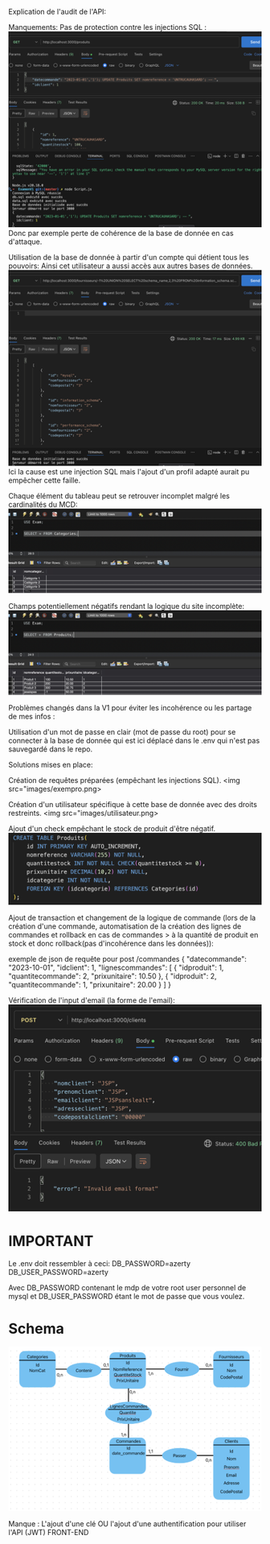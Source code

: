 Explication de l'audit de l'API:

Manquements:
Pas de protection contre les injections SQL :
<img src="images/injectionsql.png">
Donc par exemple perte de cohérence de la base de donnée en cas d'attaque.

Utilisation de la base de donnée à partir d'un compte qui détient tous les pouvoirs:
Ainsi cet utilisateur a aussi accès aux autres bases de données.
<img src="images/autrebdd.png">
Ici la cause est une injection SQL mais l'ajout d'un profil adapté aurait pu empêcher cette faille.

Chaque élément du tableau peut se retrouver incomplet malgré les cardinalités du MCD:
<img src="images/incoherence.png">

Champs potentiellement négatifs rendant la logique du site incomplète:
<img src="images/negatif.png">

Problèmes changés dans la V1 pour éviter les incohérence ou les partage de mes infos :

Utilisation d'un mot de passe en clair (mot de passe du root) pour se connecter à la base de donnée qui est ici déplacé dans le .env qui n'est pas sauvegardé dans le repo.

Solutions mises en place:

Création de requêtes préparées (empêchant les injections SQL).
<img src="images/exempro.png>

Création d'un utilisateur spécifique à cette base de donnée avec des droits restreints.
<img src="images/utilisateur.png>

Ajout d'un check empêchant le stock de produit d'être négatif.
<img src="images/check.png">

Ajout de transaction et changement de la logique de commande (lors de la création d'une commande, automatisation de la création des lignes de commandes et rollback en cas de commandes > à la quantité de produit en stock et donc rollback(pas d'incohérence dans les données)):

exemple de json de requête pour post /commandes
{
    "datecommande": "2023-10-01",
    "idclient": 1,
    "lignescommandes": [
        {
            "idproduit": 1,
            "quantitecommande": 2,
            "prixunitaire": 10.50
        },
        {
            "idproduit": 2,
            "quantitecommande": 1,
            "prixunitaire": 20.00
        }
    ]
}

Vérification de l'input d'email (la forme de l'email):
<img src="images/verifemail.png">



<h1>IMPORTANT</h1>
Le .env doit ressembler à ceci:
DB_PASSWORD=azerty
DB_USER_PASSWORD=azerty

Avec DB_PASSWORD contenant le mdp de votre root user personnel de mysql et 
DB_USER_PASSWORD étant le mot de passe que vous voulez.

<h1>Schema</h1>
<img src="images/MCD.png">

Manque : 
L'ajout d'une clé OU l'ajout d'une authentification pour utiliser l'API (JWT)
FRONT-END
